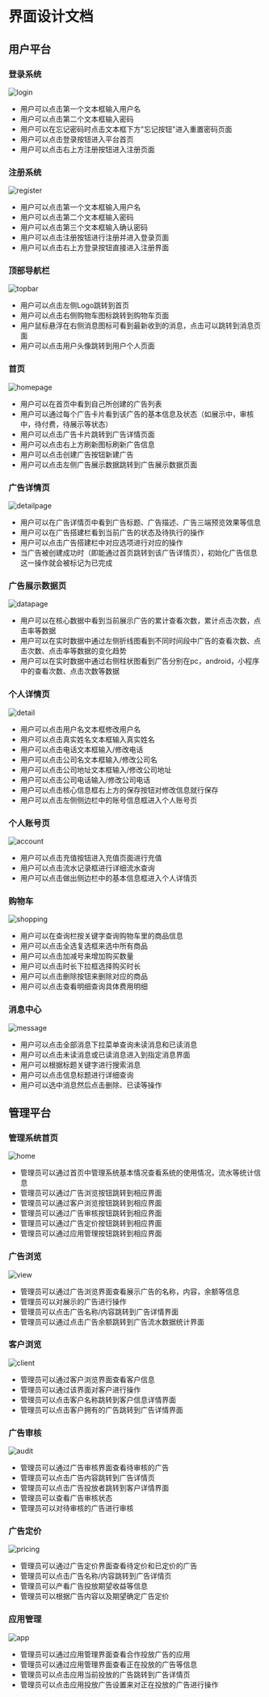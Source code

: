 # 界面设计文档

## 用户平台

### 登录系统

![login](./assets/login.png)

- 用户可以点击第一个文本框输入用户名
- 用户可以点击第二个文本框输入密码
- 用户可以在忘记密码时点击文本框下方"忘记按钮"进入重置密码页面
- 用户可以点击登录按钮进入平台首页
- 用户可以点击右上方注册按钮进入注册页面

### 注册系统

![register](./assets/register.png)

- 用户可以点击第一个文本框输入用户名
- 用户可以点击第二个文本框输入密码
- 用户可以点击第三个文本框输入确认密码
- 用户可以点击注册按钮进行注册并进入登录页面
- 用户可以点击右上方登录按钮直接进入注册界面

### 顶部导航栏

![topbar](./assets/topbar.png)

- 用户可以点击左侧Logo跳转到首页
- 用户可以点击右侧购物车图标跳转到购物车页面
- 用户鼠标悬浮在右侧消息图标可看到最新收到的消息，点击可以跳转到消息页面
- 用户可以点击用户头像跳转到用户个人页面

### 首页

![homepage](./assets/home.png)

- 用户可以在首页中看到自己所创建的广告列表
- 用户可以通过每个广告卡片看到该广告的基本信息及状态（如展示中，审核中，待付费，待展示等状态）
- 用户可以点击广告卡片跳转到广告详情页面
- 用户可以点击右上方刷新图标刷新广告信息
- 用户可以点击创建广告按钮新建广告
- 用户可以点击左侧广告展示数据跳转到广告展示数据页面

### 广告详情页

![detailpage](./assets/ad-detail.png)

- 用户可以在广告详情页中看到广告标题、广告描述、广告三端预览效果等信息
- 用户可以在广告搭建栏看到当前广告的状态及待执行的操作
- 用户可以点击广告搭建栏中对应选项进行对应的操作
- 当广告被创建成功时（即能通过首页跳转到该广告详情页），初始化广告信息这一操作就会被标记为已完成

### 广告展示数据页

![datapage](./assets/data.png)

- 用户可以在核心数据中看到当前展示广告的累计查看次数，累计点击次数，点击率等数据
- 用户可以在实时数据中通过左侧折线图看到不同时间段中广告的查看次数、点击次数、点击率等数据的变化趋势
- 用户可以在实时数据中通过右侧柱状图看到广告分别在pc，android，小程序中的查看次数、点击次数等数据

### 个人详情页

![detail](./assets/detail.png)

- 用户可以点击用户名文本框修改用户名
- 用户可以点击真实姓名文本框输入真实姓名
- 用户可以点击电话文本框输入/修改电话
- 用户可以点击公司名文本框输入/修改公司名
- 用户可以点击公司地址文本框输入/修改公司地址
- 用户可以点击公司电话输入/修改公司电话
- 用户可以点击核心信息框右上方的保存按钮对修改信息就行保存
- 用户可以点击左侧侧边栏中的账号信息框进入个人账号页
  
### 个人账号页

![account](./assets/account.png)

- 用户可以点击充值按钮进入充值页面进行充值
- 用户可以点击流水记录框进行详细流水查询
- 用户可以点击做出侧边栏中的基本信息框进入个人详情页

### 购物车

![shopping](./assets/shopping.png)

- 用户可以在查询栏按关键字查询购物车里的商品信息
- 用户可以点击全选复选框来选中所有商品
- 用户可以点击加减号来增加购买数量
- 用户可以点击时长下拉框选择购买时长
- 用户可以点击删除按钮来删除对应的商品
- 用户可以点击查看明细查询具体费用明细

### 消息中心

![message](./assets/message.png)

- 用户可以点击全部消息下拉菜单查询未读消息和已读消息
- 用户可以点击未读消息或已读消息进入到指定消息界面
- 用户可以根据标题关键字进行搜索消息
- 用户可以点击信息标题进行详细查询
- 用户可以选中消息然后点击删除、已读等操作

## 管理平台

### 管理系统首页

![home](./assets/mangehome.png)

- 管理员可以通过首页中管理系统基本情况查看系统的使用情况，流水等统计信息
- 管理员可以通过广告浏览按钮跳转到相应界面
- 管理员可以通过客户浏览按钮跳转到相应界面
- 管理员可以通过广告审核按钮跳转到相应界面
- 管理员可以通过广告定价按钮跳转到相应界面
- 管理员可以通过应用管理按钮跳转到相应界面

### 广告浏览

![view](./assets/mangeview.png)

- 管理员可以通过广告浏览界面查看展示广告的名称，内容，余额等信息
- 管理员可以对展示的广告进行操作
- 管理员可以点击广告名称/内容跳转到广告详情界面
- 管理员可以通过点击广告余额跳转到广告流水数据统计界面

### 客户浏览

![client](./assets/client.png)

- 管理员可以通过客户浏览界面查看客户信息
- 管理员可以通过该界面对客户进行操作
- 管理员可以点击客户名称跳转到客户信息详情界面
- 管理员可以点击客户拥有的广告跳转到广告详情界面

### 广告审核

![audit](./assets/audit.png)

- 管理员可以通过广告审核界面查看待审核的广告
- 管理员可以点击广告内容跳转到广告详情页
- 管理员可以点击广告投放者跳转到客户详情界面
- 管理员可以查看广告审核状态
- 管理员可以对待审核的广告进行审核

### 广告定价

![pricing](./assets/pricing.png)

- 管理员可以通过广告定价界面查看待定价和已定价的广告
- 管理员可以点击广告名称/内容跳转到广告详情页
- 管理员可以产看广告投放期望收益等信息
- 管理员可以根据广告内容以及期望确定广告定价

### 应用管理

![app](./assets/application.png)

- 管理员可以通过应用管理界面查看合作投放广告的应用
- 管理员可以通过应用管理界面查看正在投放的广告等信息
- 管理员可以点击应用当前投放的广告跳转到广告详情页
- 管理员可以点击应用投放广告设置来对正在投放的广告进行操作

